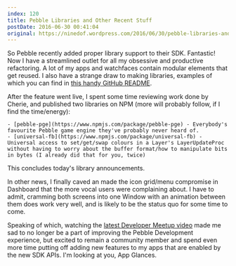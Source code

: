 ```yaml
---
index: 120
title: Pebble Libraries and Other Recent Stuff
postDate: 2016-06-30 00:41:04
original: https://ninedof.wordpress.com/2016/06/30/pebble-libraries-and-other-recent-stuff/
---
```


So Pebble recently added proper library support to their SDK. Fantastic! Now I have a streamlined outlet for all my obsessive and productive refactoring. A lot of my apps and watchfaces contain modular elements that get reused. I also have a strange draw to making libraries, examples of which you can find in [this handy GitHub README](https://github.com/C-D-Lewis/pebble).

After the feature went live, I spent some time reviewing work done by Cherie, and published two libraries on NPM (more will probably follow, if I find the time/energy):


	- [pebble-pge](https://www.npmjs.com/package/pebble-pge) - Everybody's favourite Pebble game engine they've probably never heard of.
	- [universal-fb](https://www.npmjs.com/package/universal-fb) - Universal access to set/get/swap colours in a Layer's LayerUpdateProc without having to worry about the buffer format/how to manipulate bits in bytes (I already did that for you, twice)


This concludes today's library announcements.

In other news, I finally caved an made the icon grid/menu compromise in Dashboard that the more vocal users were complaining about. I have to admit, cramming both screens into one Window with an animation between them does work very well, and is likely to be the status quo for some time to come.

Speaking of which, watching the [latest Developer Meetup video](https://www.youtube.com/watch?v=oP7lRK9Q8tw) made me sad to no longer be a part of improving the Pebble Development experience, but excited to remain a community member and spend even more time putting off adding new features to my apps that are enabled by the new SDK APIs. I'm looking at you, App Glances.
